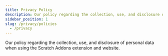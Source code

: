 ```yaml
---
title: Privacy Policy
description: Our policy regarding the collection, use, and disclosure of personal data when using the Scratch Addons extension and website.
sidebar_position: 1
slug: /privacy/policies
  - /privacy
---
```


Our policy regarding the collection, use, and disclosure of personal data when using the Scratch Addons extension and website.
